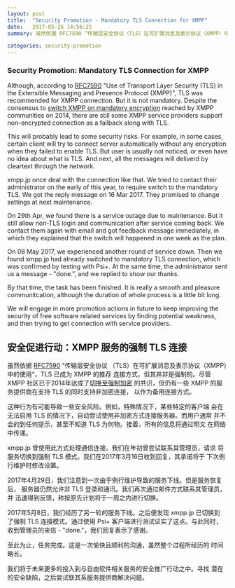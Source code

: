 ```yaml
---
layout: post
title:  "Security Promotion - Mandatory TLS Connection for XMPP"
date:   2017-05-26 14:56:25
summary: 虽然依据 RFC7590 “传输层安全协议（TLS）在可扩展消息及表示协议（XMPP）中的使用“，TLS 已成为 XMPP 的推荐连接方式，但其并非是强制的。尽管 XMPP 社区已于2014年达成了切换至强制加密的共识，但仍有一些 XMPP 的服务提供商在支持 TLS 的同时支持非加密连接，以作为备用连接方式。…… xmpp.jp 曾使用此方式处理通信连接。我们在年初曾尝试联系其管理员，请求将服务切换到强制 TLS 模式……

categories: security-promotion
---
```


### Security Promotion: Mandatory TLS Connection for XMPP

Although, according to [RFC7590](https://tools.ietf.org/html/rfc7590)
"Use of Transport Layer Security (TLS) in the Extensible Messaging and
Presence Protocol (XMPP)", TLS was recommended for XMPP connection. But
it is not mandatory. Despite the consensus to [switch XMPP on mandatory encryption](https://lwn.net/Articles/599647/)
reached by XMPP communities on 2014, there are still some XMPP service
providers support non-encrypted connection as a fallback along with TLS.

This will probably lead to some security risks. For example, in some
cases, certain client will try to connect server automatically without
any encryption when they failed to enable TLS. But user is usually not
noticed, or even have no idea about what is TLS. And next, all the
messages will deliverd by cleartext through the network.

xmpp.jp once deal with the connection like that. We tried to contact 
their administrator on the early of this year, to require switch to 
the mandatory TLS. We got the reply message on 16 Mar 2017. They
promised to change settings at next maintenance.

On 29th Apr, we found there is a service outage due to maintenance. 
But it still allow non-TLS login and communication after service coming
back. We contact them again with email and got feedback message
immediately, in which they explained that the switch will happened in
one week as the plan.

On 08 May 2017, we experienced another round of service down. Then we
found xmpp.jp had already switched to mandatory TLS connection, which
was confirmed by testing with Psi+. At the same time, the administrator
sent us a message - "done.", and we replied to show our thanks.

By that time, the task has been finished. It is really a smooth and 
pleasure communitcation, although the duration of whole process is a
little bit long.

We will engage in more promotion actions in future to keep improving
the security of free software related services by finding potential
weakness, and then trying to get connection with service providers.

## 安全促进行动：XMPP 服务的强制 TLS 连接

虽然依据  [RFC7590](https://tools.ietf.org/html/rfc7590) “传输层安全协议
（TLS）在可扩展消息及表示协议（XMPP）中的使用“，TLS 已成为 XMPP 的推荐
连接方式，但其并非是强制的。尽管 XMPP 社区已于2014年达成了[切换至强制加密](https://lwn.net/Articles/599647/)
的共识，但仍有一些 XMPP 的服务提供商在支持 TLS 的同时支持非加密连接，
以作为备用连接方式。

这种行为有可能导致一些安全风险。例如，特殊情况下，某些特定的客户端
会在无法启用 TLS 的情况下，自动尝试使用非加密方式连接服务器。而用户通常
并不会的到任何提示，甚至不知道 TLS 为何物。接着，所有的信息将通过明文
在网络中传递。

xmpp.jp 曾使用此方式处理通信连接。我们在年初曾尝试联系其管理员，请求
将服务切换到强制 TLS 模式。我们在2017年3月16日收到回复，其承诺将于
下次例行维护时修改设置。

2017年4月29日，我们注意到一次由于例行维护导致的服务下线。但是服务恢复后，
服务器仍然允许非 TLS 登录和通讯。我们再次通过邮件方式联系其管理员，并
迅速得到反馈，称按原先计划将于一周之内进行切换。

2017年5月8日，我们经历了另一轮的服务下线。之后便发现 xmpp.jp 已切换到
了强制 TLS 连接模式。通过使用 Psi+ 客户端进行测试证实了这点。与此同时，
收到管理员的来信 - "done."，我们回复表示了感谢。

至此为止，任务完成。这是一次愉快且顺利的沟通，虽然整个过程所经历的
时间略长。

我们将于未来更多的投入到与自由软件相关服务的安全推广行动之中。寻找
潜在的安全缺陷，之后尝试联其系服务提供商解决问题。

